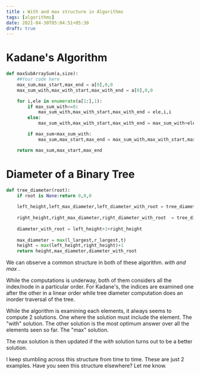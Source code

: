 ```yaml
---
title : With and max structure in Algorithms
tags: [algorithms]
date: 2021-04-30T05:04:51+05:30
draft: true
---
```


# Kadane's Algorithm
```python
def maxSubArraySum(a,size):
    ##Your code here
    max_sum,max_start,max_end = a[0],0,0
    max_sum_with,max_with_start,max_with_end = a[0],0,0

    for i,ele in enumerate(a[1:],1):
        if max_sum_with<=0:
            max_sum_with,max_with_start,max_with_end = ele,i,i
        else:
            max_sum_with,max_with_start,max_with_end = max_sum_with+ele,max_with_start,i

        if max_sum<max_sum_with:
            max_sum,max_start,max_end = max_sum_with,max_with_start,max_with_end

    return max_sum,max_start,max_end
```

# Diameter of a Binary Tree
```python
def tree_diameter(root):
    if root is None:return 0,0,0
    
    left_height,left_max_diameter,left_diameter_with_root = tree_diameter(root.left)
    
    right_height,right_max_diameter,right_diameter_with_root  = tree_diameter(root.right)
    
    diameter_with_root = left_height+1+right_height 
    
    max_diameter = max(l_largest,r_largest,t)
    height = max(left_height,right_height)+1
    return height,max_diameter,diameter_with_root
```


We can observe a common structure in both of these algorithm. *with and max* . 

While the computations is underway, both of them considers all the index/node in a particular order. For Kadane's, the indices are examined one after the other in a linear order while tree diameter computation does an inorder traversal of the tree.


While the algorithm is examining each elements, it always seems to compute 2 solutions. One where the solution must include the element. The "with" solution.  The other solution is the most optimum answer over all the elements seen so far. The "max" solution.


The max solution is then updated if the *with* solution turns out to be a better solution. 

I keep stumbling across this structure from time to time. These are just 2 examples. Have you seen this structure elsewhere? Let me know. 